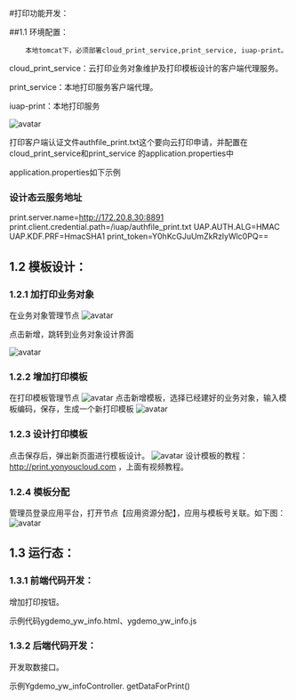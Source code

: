 #打印功能开发：
	
##1.1		环境配置：

		本地tomcat下，必须部署cloud_print_service,print_service, iuap-print。

cloud_print_service：云打印业务对象维护及打印模板设计的客户端代理服务。

print_service：本地打印服务客户端代理。

iuap-print：本地打印服务

![avatar](print1.png)
 

打印客户端认证文件authfile_print.txt这个要向云打印申请，并配置在 cloud_print_service和print_service 的application.properties中

application.properties如下示例
### 设计态云服务地址
print.server.name=http://172.20.8.30:8891
print.client.credential.path=/iuap/authfile_print.txt
UAP.AUTH.ALG=HMAC
UAP.KDF.PRF=HmacSHA1
print_token=Y0hKcGJuUmZkRzlyWlc0PQ==

	

## 1.2	模板设计：

### 1.2.1	加打印业务对象

在业务对象管理节点
 ![avatar](print2.png)


点击新增，跳转到业务对象设计界面

![avatar](print3.png)
 
		
### 1.2.2	增加打印模板

在打印模板管理节点
 ![avatar](print4.png)
点击新增模板，选择已经建好的业务对象，输入模板编码，保存，生成一个新打印模板
 ![avatar](print5.png)
### 1.2.3	设计打印模板
点击保存后，弹出新页面进行模板设计。
![avatar](print6.png)
设计模板的教程：http://print.yonyoucloud.com ，上面有视频教程。
### 1.2.4	模板分配
管理员登录应用平台，打开节点【应用资源分配】，应用与模板号关联。如下图：
![avatar](print7.png)
## 1.3	运行态：
### 1.3.1	前端代码开发：
增加打印按钮。

示例代码ygdemo_yw_info.html、ygdemo_yw_info.js

### 1.3.2	后端代码开发：
开发取数接口。

示例Ygdemo_yw_infoController. getDataForPrint()
			
